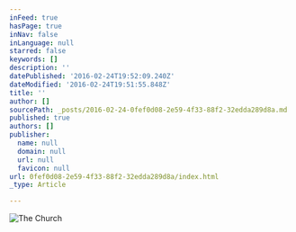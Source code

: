 ```yaml
---
inFeed: true
hasPage: true
inNav: false
inLanguage: null
starred: false
keywords: []
description: ''
datePublished: '2016-02-24T19:52:09.240Z'
dateModified: '2016-02-24T19:51:55.848Z'
title: ''
author: []
sourcePath: _posts/2016-02-24-0fef0d08-2e59-4f33-88f2-32edda289d8a.md
published: true
authors: []
publisher:
  name: null
  domain: null
  url: null
  favicon: null
url: 0fef0d08-2e59-4f33-88f2-32edda289d8a/index.html
_type: Article

---
```

[][0]
![The Church ](https://the-grid-user-content.s3-us-west-2.amazonaws.com/73628499-dd95-4831-88f1-35d0b339bddd.jpg)

[0]: null